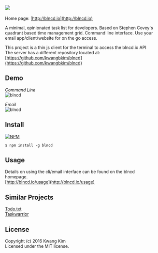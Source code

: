 # ![](http://blncd.io/assets/readme-logo.png)

Home page: [http://blncd.io](http://blncd.io)

A minimal, opinionated task list for developers.  Based on Stephen Covey's quadrant based time management grid.  Command line interface.  Use your email app/client/website for on the go access.

This project is a thin js client for the terminal to access the blncd.io API  
The server has a different repository located at: [https://github.com/kwangbkim/blncd](https://github.com/kwangbkim/blncd)

## Demo
*Command Line*  
![blncd](http://blncd.io/assets/blncd-demo.gif)

*Email*  
![blncd](http://blncd.io/assets/email-demo.gif)

## Install

[![NPM](https://nodei.co/npm/blncd.png?downloads=true)](https://nodei.co/npm/blncd/)

```
$ npm install -g blncd
```

## Usage
Details on using the cli/email interface can be found on the blncd homepage.  
[http://blncd.io/usage](http://blncd.io/usage)

## Similar Projects
[Todo.txt](https://github.com/ginatrapani/todo.txt-cli)  
[Taskwarrior](https://taskwarrior.org/)

## License
Copyright (c) 2016 Kwang Kim  
Licensed under the MIT license.
